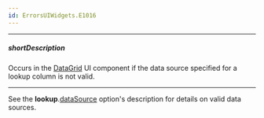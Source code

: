 ```yaml
---
id: ErrorsUIWidgets.E1016
---
```

---
##### shortDescription
Occurs in the [DataGrid](/api-reference/10%20UI%20Components/dxDataGrid '/Documentation/ApiReference/UI_Components/dxDataGrid/') UI component if the data source specified for a lookup column is not valid.

---
See the **lookup**.[dataSource](/api-reference/_hidden/GridBaseColumn/lookup/dataSource.md '/Documentation/ApiReference/UI_Components/dxDataGrid/Configuration/columns/lookup/#dataSource') option's description for details on valid data sources.